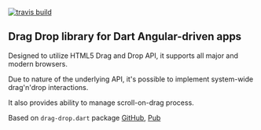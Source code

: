 [![travis build](https://travis-ci.org/wrike/drag-drop-angular.dart.svg?branch=master)](https://travis-ci.org/wrike/drag-drop-angular.dart)
## Drag Drop library for Dart Angular-driven apps
Designed to utilize HTML5 Drag and Drop API, it supports all major and modern browsers.

Due to nature of the underlying API, it's possible to implement system-wide drag'n'drop interactions.

It also provides ability to manage scroll-on-drag process.

Based on `drag-drop.dart` package [GitHub](https://github.com/wrike/drag-drop.dart), [Pub](https://pub.dartlang.org/packages/drag_drop)
